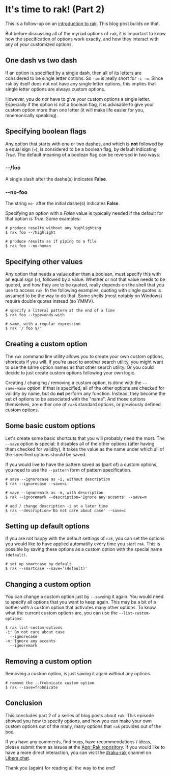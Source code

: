 # It's time to rak! (Part 2)

This is a follow-up on an [introduction to rak](https://dev.to/lizmat/its-time-to-rak-part-1-30ji).  This blog post builds on that.

But before discussing all of the myriad options of `rak`, it is important to know how the specification of options work exactly, and how they interact with any of *your* customized options.

## One dash vs two dash

If an option is specified by a single dash, then all of its letters are considered to be single letter options.  So `-im` is really short for `-i -m`.  Since `rak` by itself does not not have any single letter options, this implies that single letter options are always custom options.

However, you do *not* have to give your custom options a single letter.  Especially if the option is not a boolean flag, it is advisable to give your custom option more than one letter (it will make life easier for you, mnemonically speaking).

## Specifying boolean flags

Any option that starts with one or two dashes, and which is **not** followed by a equal sign (`=`), is considered to be a boolean flag, by default indicating *True*.  The default meaning of a boolean flag can be reversed in two ways:

### --/foo

A single slash after the dashe(s) indicates **False**.

### --no-foo

The string `no-` after the initial dashe(s) indicates **False**.

Specifying an option with a *False* value is typically needed if the default for that option is *True*.  Some examples:
```
# produce results without any highlighting
$ rak foo --/highlight

# produce results as if piping to a file
$ rak foo --no-human
```

## Specifying other values

Any option that needs a value other than a boolean, must specify this with an equal sign (`=`), followed by a value.  Whether or not that value needs to be quoted, and how they are to be quoted, really depends on the shell that you use to access `rak`.  In the following examples, quoting with single quotes is assumed to be the way to do that.  Some shells (most notably on Windows) require double quotes instead (so YMMV).
```
# specify a literal pattern at the end of a line
$ rak foo --type=ends-with

# same, with a regular expression
$ rak '/ foo $/'
```

## Creating a custom option

The `rak` command line utility allows you to create your own custom options, shortcuts if you will.  If you're used to another search utility, you might want to use the same option names as that other search utility.  Or you could decide to just create custom options following your own logic.

Creating / changing / removing a custom option, is done with the `--save=name` option.  If that is specified, all of the other options are checked for validity by name, but do **not** perform any function.  Instead, they become the set of options to be associated with the "name".  And those options themselves, are either one of `rak`s standard options, or previously defined custom options.

## Some basic custom options

Let's create some basic shortcuts that you will probably need the most.  The `--save` option is special: it disables all of the other options (after having them checked for validity).  It takes the value as the name under which all of the specified options should be saved.

If you would live to have the pattern saved as (part of) a custom options, you need to use the `--pattern` form of pattern specification.
```
# save --ignorecase as -i, without description
$ rak --ignorecase --save=i

# save --ignoremark as -m, with description
$ rak --ignoremark --description='Ignore any accents' --save=m

# add / change description -i at a later time
$ rak --description='Do not care about case' --save=i
```

## Setting up default options

If you are not happy with the default settings of `rak`, you can set the options you would like to have applied automatilly every time you start `rak`.  This is possible by saving these options as a custom option with the special name `(default)`.
```
# set up smartcase by default
$ rak --smartcase --save='(default)'
```

## Changing a custom option

You can change a custom option just by `--save`ing it again.  You would need to specify all options that you want to keep again.  This may be a bit of a bother with a custom option that activates many other options.  To know what the current custom options are, you can use the `--list-custom-options`:
```
$ rak list-custom-options
-i: Do not care about case
  --ignorecase
-m: Ignore any accents
  --ignoremark
```

## Removing a custom option

Removing a custom option, is just saving it again *without* any options.
```
# remove the --frobnicate custom option
$ rak --save=frobnicate
```

## Conclusion

This concludes part 2 of a series of blog posts about `rak`.  This episode showed you how to specify options, and how you can make your own custom options out of the many, many options that `rak` provides out of the box.

If you have any comments, find bugs, have recommendations / ideas, please submit them as issues at the [App::Rak repository](https://github.com/lizmat/App-Rak/issues).  If you would like to have a more direct interaction, you can visit the [#raku-rak](https://web.libera.chat/?channel=#raku-rak) channel on [Libera.chat](https://libera.chat).

Thank you (again) for reading all the way to the end!
